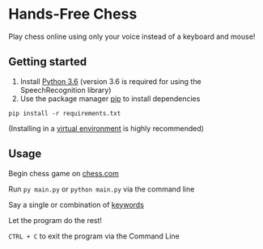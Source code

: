 # Hands-Free Chess
Play chess online using only your voice instead of a keyboard and mouse!

## Getting started
1. Install [Python 3.6](https://www.python.org/downloads/) (version 3.6 is required for using the SpeechRecognition library)
2. Use the package manager [pip](https://pip.pypa.io/en/stable/) to install dependencies

```pip install -r requirements.txt```

(Installing in a [virtual environment](https://packaging.python.org/guides/installing-using-pip-and-virtual-environments/) is highly recommended)

## Usage
Begin chess game on [chess.com](https://www.chess.com)

Run ```py main.py``` or ```python main.py``` via the command line

Say a single or combination of [keywords](res/keywords.txt)

Let the program do the rest!

```CTRL + C``` to exit the program via the Command Line
